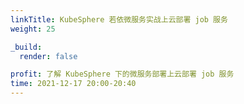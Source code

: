 ```yaml
---
linkTitle: KubeSphere 若依微服务实战上云部署 job 服务
weight: 25

_build:
  render: false

profit: 了解 KubeSphere 下的微服务部署上云部署 job 服务
time: 2021-12-17 20:00-20:40
---
```

